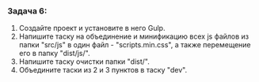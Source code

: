 ### Задача 6: 

1. Создайте проект и установите в него Gulp.
2. Напишите таску на объединение и минификацию всех js файлов из папки "src/js" в один файл - "scripts.min.css", а также перемещение его в папку "dist/js/".
3. Напишите таску очистки папки "dist/".
4. Объедините таски из 2 и 3 пунктов в таску "dev".
